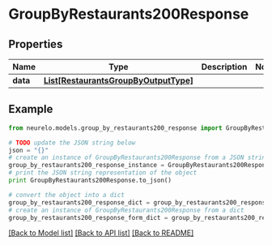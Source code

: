 # GroupByRestaurants200Response


## Properties
Name | Type | Description | Notes
------------ | ------------- | ------------- | -------------
**data** | [**List[RestaurantsGroupByOutputType]**](RestaurantsGroupByOutputType.md) |  | 

## Example

```python
from neurelo.models.group_by_restaurants200_response import GroupByRestaurants200Response

# TODO update the JSON string below
json = "{}"
# create an instance of GroupByRestaurants200Response from a JSON string
group_by_restaurants200_response_instance = GroupByRestaurants200Response.from_json(json)
# print the JSON string representation of the object
print GroupByRestaurants200Response.to_json()

# convert the object into a dict
group_by_restaurants200_response_dict = group_by_restaurants200_response_instance.to_dict()
# create an instance of GroupByRestaurants200Response from a dict
group_by_restaurants200_response_form_dict = group_by_restaurants200_response.from_dict(group_by_restaurants200_response_dict)
```
[[Back to Model list]](../README.md#documentation-for-models) [[Back to API list]](../README.md#documentation-for-api-endpoints) [[Back to README]](../README.md)


